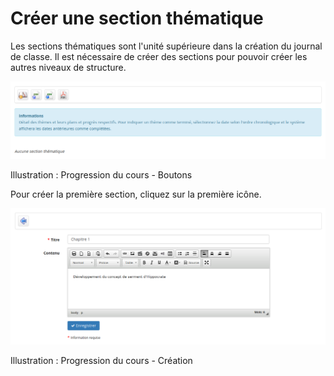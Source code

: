 # Créer une section thématique

Les sections thématiques sont l'unité supérieure dans la création du journal de classe. Il est nécessaire de créer des sections pour pouvoir créer les autres niveaux de structure.

![](../../.gitbook/assets/image221%20%281%29.png)

Illustration : Progression du cours - Boutons

Pour créer la première section, cliquez sur la première icône.

![](../../.gitbook/assets/image222%20%281%29.png)

Illustration : Progression du cours - Création

